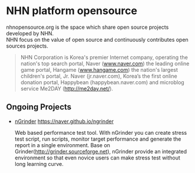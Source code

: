 NHN platform opensource
=======================
nhnopensource.org is the space which share open source projects developed by NHN.<br/>
NHN focus on the value of open source and continuously contributes open sources projects.

> NHN Corporation is Korea's premier Internet company, operating the nation's top search portal, Naver (www.naver.com) the leading online game portal, Hangame (www.hangame.com) the nation's largest children's portal, Jr. Naver (jr.naver.com), Korea’s the first online donation portal, Happybean (happybean.naver.com) and microblog service Me2DAY (http://me2day.net/).


Ongoing Projects
----------------
* [nGrinder](https://naver.github.io/ngrinder)  https://naver.github.io/ngrinder

   Web based performance test tool. With nGrinder you can create stress test script, run scripts, monitor target performance and generate the report in a single environment.
   Base on Grinder(http://grinder.sourceforge.net), nGrinder provide an integrated environment so that even novice users can make stress test without long learning curve.

